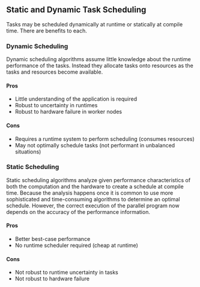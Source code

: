 
Static and Dynamic Task Scheduling
----------------------------------

Tasks may be scheduled dynamically at runtime or statically at compile time.  There are benefits to each.

### Dynamic Scheduling

Dynamic scheduling algorithms assume little knowledge about the runtime performance of the tasks.  Instead they allocate tasks onto resources as the tasks and resources become available.

#### Pros

*   Little understanding of the application is required
*   Robust to uncertainty in runtimes 
*   Robust to hardware failure in worker nodes

#### Cons

*   Requires a runtime system to perform scheduling (consumes resources)
*   May not optimally schedule tasks (not performant in unbalanced situations)

### Static Scheduling

Static scheduling algorithms analyze given performance characteristics of both the computation and the hardware to create a schedule at compile time.  Because the analysis happens once it is common to use more sophisticated and time-consuming algorithms to determine an optimal schedule.  However, the correct execution of the parallel program now depends on the accuracy of the performance information.

#### Pros

*   Better best-case performance
*   No runtime scheduler required (cheap at runtime)

#### Cons

*   Not robust to runtime uncertainty in tasks
*   Not robust to hardware failure

